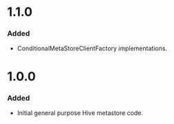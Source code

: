 # 1.1.0
### Added
* ConditionalMetaStoreClientFactory implementations.

# 1.0.0
### Added
* Initial general purpose Hive metastore code.
